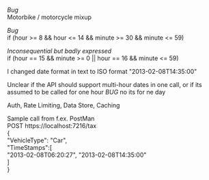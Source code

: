 
*Bug*  
Motorbike / motorcycle mixup  

*Bug*  
if (hour >= 8 && hour <= 14 && minute >= 30 && minute <= 59)  
  
*Inconsequential but badly expressed*  
if (hour == 15 && minute >= 0 || hour == 16 && minute <= 59)  
  
I changed date format in text to ISO format "2013-02-08T14:35:00"  


Unclear if the API should support multi-hour dates in one call, 
or if its assumed to be called for one hour
*BUG* no its for ne day    



Auth, Rate Limiting, Data Store, Caching  

Sample call from f.ex. PostMan  
POST  https://localhost:7216/tax  
{  
    "VehicleType": "Car",  
    "TimeStamps":[  
       "2013-02-08T06:20:27", "2013-02-08T14:35:00"  
    ]  
}  
  